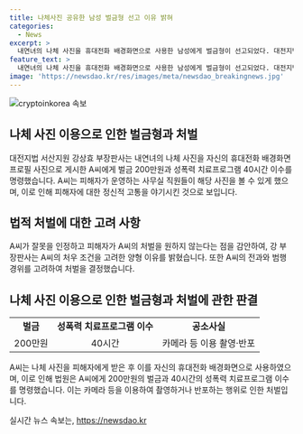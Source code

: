 ```yaml
---
title: 나체사진 공유한 남성 벌금형 선고 이유 밝혀
categories:
  - News
excerpt: >
  내연녀의 나체 사진을 휴대전화 배경화면으로 사용한 남성에게 벌금형이 선고되었다. 대전지법은 A씨에게 벌금 200만원과 성폭력 치료프로그램 40시간 이수를 명령했다. A씨는 내연관계였던 피해자 B씨에게 받은 나체 사진을 프로필 배경화면으로 사용했는데, 이로 인해 피해자의 고통이 컸다는 판사의 지적도 있었다. 그러나 피해자가 A씨의 처벌을 원하지 않고, A씨의 전과가 없으며 범행 경위를 참작할 여지가 있다는 점도 양형 이유로 고려되었다.
feature_text: >
  내연녀의 나체 사진을 휴대전화 배경화면으로 사용한 남성에게 벌금형이 선고되었다. 대전지법은 A씨에게 벌금 200만원과 성폭력 치료프로그램 40시간 이수를 명령했다. A씨는 내연관계였던 피해자 B씨에게 받은 나체 사진을 프로필 배경화면으로 사용했는데, 이로 인해 피해자의 고통이 컸다는 판사의 지적도 있었다. 그러나 피해자가 A씨의 처벌을 원하지 않고, A씨의 전과가 없으며 범행 경위를 참작할 여지가 있다는 점도 양형 이유로 고려되었다.
image: 'https://newsdao.kr/res/images/meta/newsdao_breakingnews.jpg'
---
```


<p><img src="https://newsdao.kr/res/images/meta/newsdao_breakingnews.jpg" alt="cryptoinkorea 속보" /></p>

<h2 data-ke-size="size26">나체 사진 이용으로 인한 벌금형과 처벌</h2>

<p data-ke-size="size16">대전지법 서산지원 강상효 부장판사는 내연녀의 나체 사진을 자신의 휴대전화 배경화면 프로필 사진으로 게시한 A씨에게 벌금 200만원과 성폭력 치료프로그램 40시간 이수를 명령했습니다. A씨는 피해자가 운영하는 사무실 직원들이 해당 사진을 볼 수 있게 했으며, 이로 인해 피해자에 대한 정신적 고통을 야기시킨 것으로 보입니다.</p>

<h2 data-ke-size="size26">법적 처벌에 대한 고려 사항</h2>

<p data-ke-size="size16">A씨가 잘못을 인정하고 피해자가 A씨의 처벌을 원하지 않는다는 점을 감안하여, 강 부장판사는 A씨의 처우 조건을 고려한 양형 이유를 밝혔습니다. 또한 A씨의 전과와 범행 경위를 고려하여 처벌을 결정했습니다.</p>

<h2 data-ke-size="size26">나체 사진 이용으로 인한 벌금형과 처벌에 관한 판결</h2>

<table>
    <tbody>
        <tr>
            <td style="text-align: center; height: 17px;"><b>벌금</b></td>
            <td style="text-align: center; height: 17px;"><b>성폭력 치료프로그램 이수</b></td>
            <td style="text-align: center; height: 17px;"><b>공소사실</b></td>
        </tr>
        <tr>
            <td style="text-align: center; height: 17px;">200만원</td>
            <td style="text-align: center; height: 17px;">40시간</td>
            <td style="text-align: center; height: 17px;">카메라 등 이용 촬영·반포</td>
        </tr>
    </tbody>
</table>

<p data-ke-size="size16">A씨는 나체 사진을 피해자에게 받은 후 이를 자신의 휴대전화 배경화면으로 사용하였으며, 이로 인해 법원은 A씨에게 200만원의 벌금과 40시간의 성폭력 치료프로그램 이수를 명령했습니다. 이는 카메라 등을 이용하여 촬영하거나 반포하는 행위로 인한 처벌입니다.</p>
실시간 뉴스 속보는, <a href="https://newsdao.kr" rel="dofollow">https://newsdao.kr</a>



